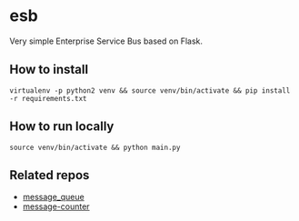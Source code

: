 # esb
Very simple Enterprise Service Bus based on Flask.

## How to install
    virtualenv -p python2 venv && source venv/bin/activate && pip install -r requirements.txt

## How to run locally
    source venv/bin/activate && python main.py

## Related repos
* [message_queue](https://github.com/LocalizeFriends/message_queue)
* [message-counter](https://github.com/LocalizeFriends/message-counter)
